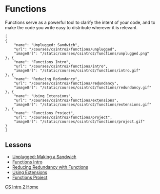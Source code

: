 # Functions

Functions serve as a powerful tool to clarify the intent of your code, and to make the code you write easy to distribute wherever it is relevant.

```codecard
[
{
    "name": "Unplugged: Sandwich",
    "url": "/courses/csintro2/functions/unplugged",
    "imageUrl": "/static/courses/csintro2/functions/unplugged.png"
}, {
    "name": "Functions Intro",
    "url": "/courses/csintro2/functions/intro",
    "imageUrl": "/static/courses/csintro2/functions/intro.gif"
}, {
    "name": "Reducing Redundancy",
    "url": "/courses/csintro2/functions/redundancy",
    "imageUrl": "/static/courses/csintro2/functions/redundancy.gif"
}, {
    "name": "Using Extensions",
    "url": "/courses/csintro2/functions/extensions",
    "imageUrl": "/static/courses/csintro2/functions/extensions.gif"
}, {
    "name": "Functions Project",
    "url": "/courses/csintro2/functions/project",
    "imageUrl": "/static/courses/csintro2/functions/project.gif"
}
]
```

## Lessons

* [Unplugged: Making a Sandwich](/courses/csintro2/functions/unplugged)
* [Functions Intro](/courses/csintro2/functions/intro)
* [Reducing Redundancy with Functions](/courses/csintro2/functions/redundancy)
* [Using Extensions](/courses/csintro2/functions/extensions)
* [Functions Project](/courses/csintro2/functions/project)


[CS Intro 2 Home](/courses/csintro2)
